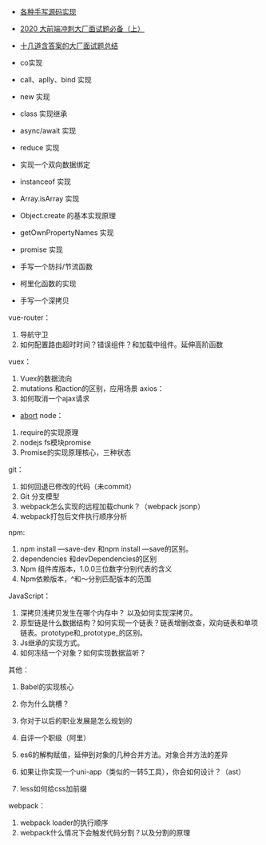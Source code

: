 
- [各种手写源码实现](https://mp.weixin.qq.com/s/9xvI37cKpSRFRMhQ2yc_zg)
- [2020 大前端冲刺大厂面试题必备（上）](https://mp.weixin.qq.com/s/8GJhks2F-XJPJiAZinzWHQ)
- [十几道含答案的大厂面试题总结](https://mp.weixin.qq.com/s/dKCtX-S6-UyojTfTiqxNww)

- co实现
- call、aplly、bind 实现
- new 实现
- class 实现继承
- async/await 实现
- reduce 实现
- 实现一个双向数据绑定
- instanceof 实现
- Array.isArray 实现
- Object.create 的基本实现原理
- getOwnPropertyNames 实现
- promise 实现
- 手写一个防抖/节流函数
- 柯里化函数的实现
- 手写一个深拷贝



vue-router：
1. 导航守卫
2. 如何配置路由超时时间？错误组件？和加载中组件。延伸高阶函数

vuex：
1. Vuex的数据流向
2. mutations 和action的区别，应用场景
axios：
1. 如何取消一个ajax请求
- [abort](https://developer.mozilla.org/zh-CN/docs/Web/API/XMLHttpRequest/abort)
node：
1. require的实现原理
2. nodejs fs模块promise
3. Promise的实现原理核心，三种状态

git：
1. 如何回退已修改的代码（未commit）
2. Git 分支模型
3. webpack怎么实现的远程加载chunk？（webpack jsonp）
4. webpack打包后文件执行顺序分析

npm:

1. npm install —save-dev 和npm install —save的区别。
2.  dependencies 和devDependencies的区别
3. Npm 组件库版本，1.0.0三位数字分别代表的含义
4. Npm依赖版本，^和～分别匹配版本的范围


JavaScript：

1. 深拷贝浅拷贝发生在哪个内存中？ 以及如何实现深拷贝。
2. 原型链是什么数据结构？如何实现一个链表？链表增删改查，双向链表和单项链表。prototype和_prototype_的区别。
3. Js继承的实现方式。
4. 如何冻结一个对象？如何实现数据监听？

其他：

1. Babel的实现核心
2. 你为什么跳槽？
3. 你对于以后的职业发展是怎么规划的
4. 自评一个职级（阿里）


1. es6的解构赋值，延伸到对象的几种合并方法。对象合并方法的差异
2. 如果让你实现一个uni-app（类似的一转5工具），你会如何设计？（ast）
3. less如何给css加前缀

webpack：
1. webpack loader的执行顺序
2. webpack什么情况下会触发代码分割？以及分割的原理